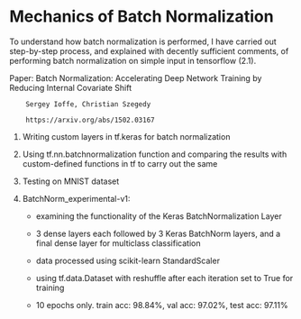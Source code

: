 Mechanics of Batch Normalization
================================
To understand how batch normalization is performed, I have carried out step-by-step process, and explained with decently sufficient comments, of performing batch normalization on simple input in tensorflow (2.1).

Paper: Batch Normalization: Accelerating Deep Network Training by Reducing Internal Covariate Shift

		Sergey Ioffe, Christian Szegedy

		https://arxiv.org/abs/1502.03167

1. Writing custom layers in tf.keras for batch normalization 

2. Using tf.nn.batchnormalization function and comparing the results with custom-defined functions in tf to carry out the same

3. Testing on MNIST dataset

4. BatchNorm_experimental-v1: 

	- examining the functionality of the Keras BatchNormalization Layer
	
	- 3 dense layers each followed by 3 Keras BatchNorm layers, and a final dense layer for multiclass classification
	
	- data processed using scikit-learn StandardScaler

	- using tf.data.Dataset with reshuffle after each iteration set to True for training
	
	- 10 epochs only. train acc: 98.84%, val acc: 97.02%, test acc: 97.11%

